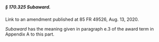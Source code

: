 ##### § 170.325 Subaward. #####

Link to an amendment published at 85 FR 49526, Aug. 13, 2020.

*Subaward* has the meaning given in paragraph e.3 of the award term in Appendix A to this part.